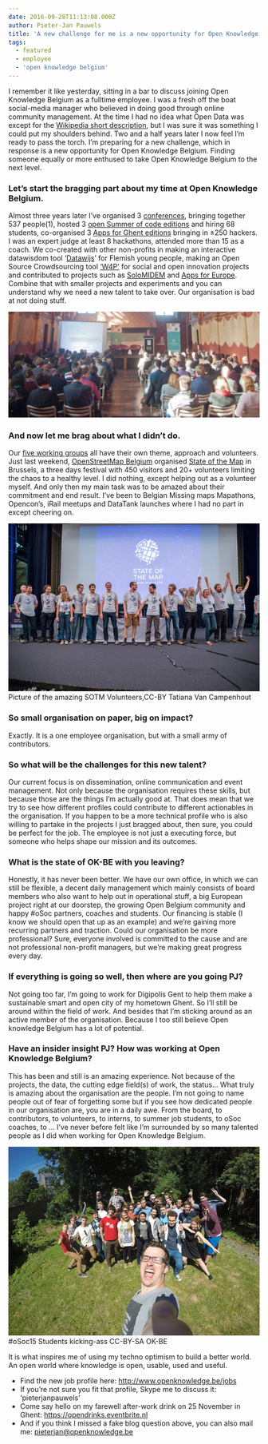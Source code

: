 ```yaml
---
date: 2016-09-28T11:13:08.000Z
author: Pieter-Jan Pauwels
title: 'A new challenge for me is a new opportunity for Open Knowledge Belgium'
tags:
  - featured
  - employee
  - 'open knowledge belgium'
---
```


I remember it like yesterday, sitting in a bar to discuss joining Open Knowledge Belgium as a fulltime employee. I was a fresh off the boat social-media manager who believed in doing good through online community management. At the time I had no idea what Open Data was except for the [Wikipedia short description](https://en.wikipedia.org/wiki/Open_data), but I was sure it was something I could put my shoulders behind. Two and a half years later I now feel I’m ready to pass the torch. I’m preparing for a new challenge, which in response is a new opportunity for Open Knowledge Belgium. Finding someone equally or more enthused to take Open Knowledge Belgium to the next level.

### Let’s start the bragging part about my time at Open Knowledge Belgium.

Almost three years later I’ve organised 3 [conferences](http://2016.openbelgium.be/), bringing together 537 people(1), hosted 3 [open Summer of code editions](http://2016.summerofcode.be/) and hiring 68 students, co-organised 3 [Apps for Ghent editions](http://appsforghent.be/) bringing in ±250 hackers. I was an expert judge at least 8 hackathons, attended more than 15 as a coach. We co-created with other non-profits in making an interactive datawisdom tool ‘[Datawijs](http://datawijs.be/)’ for Flemish young people, making an Open Source Crowdsourcing tool [‘W4P’](http://w4p.be/) for social and open innovation projects and contributed to projects such as [SoloMIDEM](https://www.iminds.be/nl/projecten/SoloMIDEM) and [Apps for Europe](https://okfn.org/projects/apps-europe/). Combine that with smaller projects and experiments and you can understand why we need a new talent to take over. Our organisation is bad at not doing stuff.

![Data Days Ghent](13078952635_b9749a17e6_k.jpg)

### And now let me brag about what I didn’t do.

Our [five working groups](http://www.openknowledge.be/working-groups/) all have their own theme, approach and volunteers. Just last weekend, [OpenStreetMap Belgium](http://osm.be/) organised [State of the Map](http://2016.stateofthemap.org/) in Brussels, a three days festival with 450 visitors and 20+ volunteers limiting the chaos to a healthy level. I did nothing, except helping out as a volunteer myself. And only then my main task was to be amazed about their commitment and end result. I’ve been to Belgian Missing maps Mapathons, Opencon’s, iRail meetups and DataTank launches where I had no part in except cheering on.

![SOTM Volunteers](29333596864_50bc5d7fed_z.jpg) Picture of the amazing SOTM Volunteers,<bq>CC-BY Tatiana Van Campenhout</bq>

### So small organisation on paper, big on impact?

Exactly. It is a one employee organisation, but with a small army of contributors.

### So what will be the challenges for this new talent?

Our current focus is on dissemination, online communication and event management. Not only because the organisation requires these skills, but because those are the things I’m actually good at. That does mean that we try to see how different profiles could contribute to different actionables in the organisation. If you happen to be a more technical profile who is also willing to partake in the projects I just bragged about, then sure, you could be perfect for the job. The employee is not just a executing force, but someone who helps shape our mission and its outcomes.

### What is the state of OK-BE with you leaving?

Honestly, it has never been better. We have our own office, in which we can still be flexible, a decent daily management which mainly consists of board members who also want to help out in operational stuff, a big European project right at our doorstep, the growing Open Belgium community and happy #oSoc partners, coaches and students. Our financing is stable (I know we should open that up as an example) and we’re gaining more recurring partners and traction. Could our organisation be more professional? Sure, everyone involved is committed to the cause and are not professional non-profit managers, but we’re making great progress every day.

### If everything is going so well, then where are you going PJ?

Not going too far, I’m going to work for Digipolis Gent to help them make a sustainable smart and open city of my hometown Ghent. So I’ll still be around within the field of work. And besides that I’m sticking around as an active member of the organisation. Because I too still believe Open knowledge Belgium has a lot of potential.

### Have an insider insight PJ? How was working at Open Knowledge Belgium?

This has been and still is an amazing experience. Not because of the projects, the data, the cutting edge field(s) of work, the status… What truly is amazing about the organisation are the people. I’m not going to name people out of fear of forgetting some but if you see how dedicated people in our organisation are, you are in a daily awe. From the board, to contributors, to volunteers, to interns, to summer job students, to oSoc coaches, to … I’ve never before felt like I’m surrounded by so many talented people as I did when working for Open Knowledge Belgium.

![oSoc15 student shot](19897929969_1ac3f72e1b_z.jpg) #oSoc15 Students kicking-ass CC-BY-SA OK-BE

It is what inspires me of using my techno optimism to build a better world. An open world where knowledge is open, usable, used and useful.

- Find the new job profile here: <http://www.openknowledge.be/jobs>
- If you’re not sure you fit that profile, Skype me to discuss it: ‘pieterjanpauwels’
- Come say hello on my farewell after-work drink on 25 November in Ghent: <https://opendrinks.eventbrite.nl>
- And if you think I missed a fake blog question above, you can also mail me: <pieterjan@openknowledge.be>
